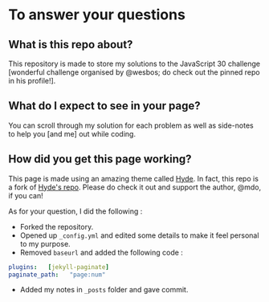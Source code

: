 # To answer your questions

## What is this repo about?

This repository is made to store my solutions to the JavaScript 30 challenge [wonderful challenge organised by @wesbos; do check out the pinned repo in his profile!].

## What do I expect to see in your page?

You can scroll through my solution for each problem as well as side-notes to help you [and me] out while coding.

## How did you get this page working?

This page is made using an amazing theme called [Hyde](https://hyde.getpoole.com/). In fact, this repo is a fork of [Hyde's repo](https://github.com/poole/hyde). Please do check it out and support the author, @mdo, if you can!

As for your question, I did the following :

- Forked the repository.
- Opened up `_config.yml` and edited some details to make it feel personal to my purpose.
- Removed `baseurl` and added the following code :

```yml
plugins:   [jekyll-paginate]
paginate_path:   "page:num"
```

- Added my notes in `_posts` folder and gave commit.
